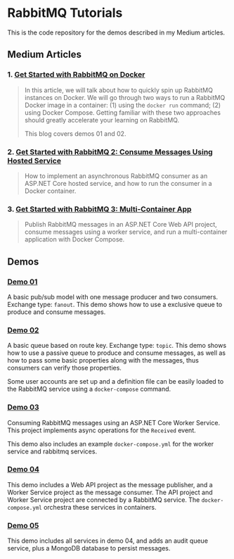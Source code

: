 # RabbitMQ Tutorials

This is the code repository for the demos described in my Medium articles.

## Medium Articles

### 1. [Get Started with RabbitMQ on Docker](https://codeburst.io/get-started-with-rabbitmq-on-docker-4428d7f6e46b)

> In this article, we will talk about how to quickly spin up RabbitMQ instances on Docker. We will go through two ways to run a RabbitMQ Docker image in a container: (1) using the `docker run` command; (2) using Docker Compose. Getting familiar with these two approaches should greatly accelerate your learning on RabbitMQ.
>
> This blog covers demos 01 and 02.

### 2. [Get Started with RabbitMQ 2: Consume Messages Using Hosted Service](https://codeburst.io/get-started-with-rabbitmq-2-consume-messages-using-hosted-service-e7e6a20b15a6)

> How to implement an asynchronous RabbitMQ consumer as an ASP.NET Core hosted service, and how to run the consumer in a Docker container.

### 3. [Get Started with RabbitMQ 3: Multi-Container App](https://codeburst.io/get-started-with-rabbitmq-3-multi-container-app-361a12028c87)

> Publish RabbitMQ messages in an ASP.NET Core Web API project, consume messages using a worker service, and run a multi-container application with Docker Compose.

## Demos

### [Demo 01](./01_Server-named_Queues)

A basic pub/sub model with one message producer and two consumers. Exchange type: `fanout`. This demo shows how to use a exclusive queue to produce and consume messages.

### [Demo 02](./02_QueueProperties)

A basic queue based on route key. Exchange type: `topic`. This demo shows how to use a passive queue to produce and consume messages, as well as how to pass some basic properties along with the messages, thus consumers can verify those properties.

Some user accounts are set up and a definition file can be easily loaded to the RabbitMQ service using a `docker-compose` command.

### [Demo 03](./03_WorkerServiceConsumer)

Consuming RabbitMQ messages using an ASP.NET Core Worker Service. This project implements async operations for the `Received` event.

This demo also includes an example `docker-compose.yml` for the worker service and rabbitmq services.

### [Demo 04](./04_MultiContainers)

This demo includes a Web API project as the message publisher, and a Worker Service project as the message consumer. The API project and Worker Service project are connected by a RabbitMQ service. The `docker-compose.yml` orchestra these services in containers.

### [Demo 05](./05_AuditQueue)

This demo includes all services in demo 04, and adds an audit queue service, plus a MongoDB database to persist messages.
